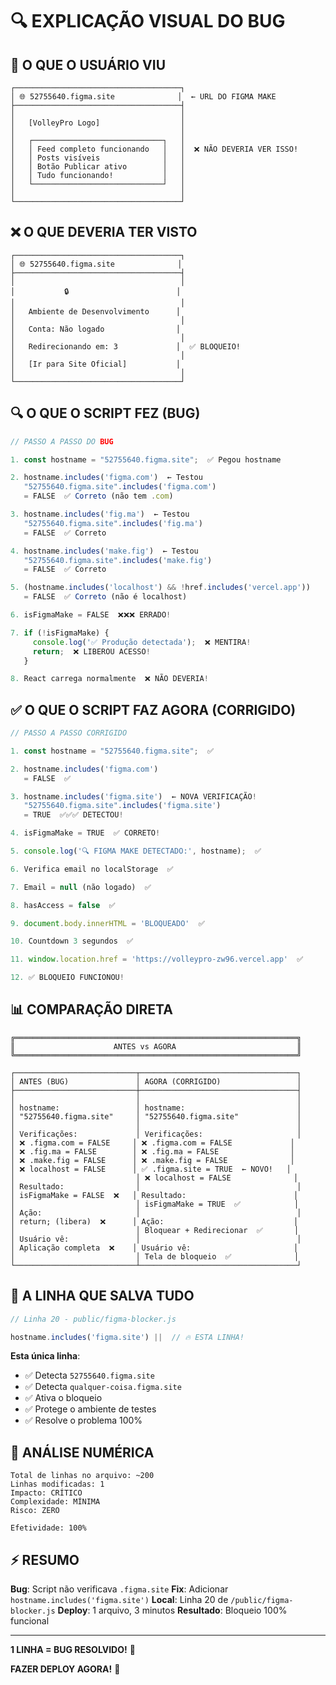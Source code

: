 # 🔍 EXPLICAÇÃO VISUAL DO BUG

## 📸 O QUE O USUÁRIO VIU

```
┌─────────────────────────────────────┐
│ 🌐 52755640.figma.site              │  ← URL DO FIGMA MAKE
├─────────────────────────────────────┤
│                                     │
│   [VolleyPro Logo]                  │
│                                     │
│   ┌─────────────────────────────┐   │
│   │ Feed completo funcionando   │   │  ❌ NÃO DEVERIA VER ISSO!
│   │ Posts visíveis              │   │
│   │ Botão Publicar ativo        │   │
│   │ Tudo funcionando!           │   │
│   └─────────────────────────────┘   │
│                                     │
└─────────────────────────────────────┘
```

## ❌ O QUE DEVERIA TER VISTO

```
┌─────────────────────────────────────┐
│ 🌐 52755640.figma.site              │
├─────────────────────────────────────┤
│                                     │
│           🔒                        │
│                                     │
│   Ambiente de Desenvolvimento      │
│                                     │
│   Conta: Não logado                │
│                                     │
│   Redirecionando em: 3             │  ✅ BLOQUEIO!
│                                     │
│   [Ir para Site Oficial]           │
│                                     │
└─────────────────────────────────────┘
```

## 🔍 O QUE O SCRIPT FEZ (BUG)

```javascript
// PASSO A PASSO DO BUG

1. const hostname = "52755640.figma.site";  ✅ Pegou hostname

2. hostname.includes('figma.com')  ← Testou
   "52755640.figma.site".includes('figma.com')
   = FALSE  ✅ Correto (não tem .com)

3. hostname.includes('fig.ma')  ← Testou
   "52755640.figma.site".includes('fig.ma')
   = FALSE  ✅ Correto

4. hostname.includes('make.fig')  ← Testou
   "52755640.figma.site".includes('make.fig')
   = FALSE  ✅ Correto

5. (hostname.includes('localhost') && !href.includes('vercel.app'))
   = FALSE  ✅ Correto (não é localhost)

6. isFigmaMake = FALSE  ❌❌❌ ERRADO!

7. if (!isFigmaMake) {
     console.log('✅ Produção detectada');  ❌ MENTIRA!
     return;  ❌ LIBEROU ACESSO!
   }

8. React carrega normalmente  ❌ NÃO DEVERIA!
```

## ✅ O QUE O SCRIPT FAZ AGORA (CORRIGIDO)

```javascript
// PASSO A PASSO CORRIGIDO

1. const hostname = "52755640.figma.site";  ✅

2. hostname.includes('figma.com')
   = FALSE  ✅

3. hostname.includes('figma.site')  ← NOVA VERIFICAÇÃO!
   "52755640.figma.site".includes('figma.site')
   = TRUE  ✅✅✅ DETECTOU!

4. isFigmaMake = TRUE  ✅ CORRETO!

5. console.log('🔍 FIGMA MAKE DETECTADO:', hostname);  ✅

6. Verifica email no localStorage  ✅

7. Email = null (não logado)  ✅

8. hasAccess = false  ✅

9. document.body.innerHTML = 'BLOQUEADO'  ✅

10. Countdown 3 segundos  ✅

11. window.location.href = 'https://volleypro-zw96.vercel.app'  ✅

12. ✅ BLOQUEIO FUNCIONOU!
```

## 📊 COMPARAÇÃO DIRETA

```
╔═══════════════════════════════════════════════════════════════╗
║                      ANTES vs AGORA                           ║
╚═══════════════════════════════════════════════════════════════╝

┌───────────────────────────┬───────────────────────────────────┐
│ ANTES (BUG)               │ AGORA (CORRIGIDO)                 │
├───────────────────────────┼───────────────────────────────────┤
│                           │                                   │
│ hostname:                 │ hostname:                         │
│ "52755640.figma.site"     │ "52755640.figma.site"             │
│                           │                                   │
│ Verificações:             │ Verificações:                     │
│ ❌ .figma.com = FALSE     │ ❌ .figma.com = FALSE             │
│ ❌ .fig.ma = FALSE        │ ❌ .fig.ma = FALSE                │
│ ❌ .make.fig = FALSE      │ ❌ .make.fig = FALSE              │
│ ❌ localhost = FALSE      │ ✅ .figma.site = TRUE  ← NOVO!   │
│                           │ ❌ localhost = FALSE              │
│ Resultado:                │                                   │
│ isFigmaMake = FALSE  ❌   │ Resultado:                        │
│                           │ isFigmaMake = TRUE  ✅            │
│ Ação:                     │                                   │
│ return; (libera)  ❌      │ Ação:                             │
│                           │ Bloquear + Redirecionar  ✅       │
│ Usuário vê:               │                                   │
│ Aplicação completa  ❌    │ Usuário vê:                       │
│                           │ Tela de bloqueio  ✅              │
└───────────────────────────┴───────────────────────────────────┘
```

## 🎯 A LINHA QUE SALVA TUDO

```javascript
// Linha 20 - public/figma-blocker.js

hostname.includes('figma.site') ||  // 🔥 ESTA LINHA!
```

**Esta única linha**:
- ✅ Detecta `52755640.figma.site`
- ✅ Detecta `qualquer-coisa.figma.site`
- ✅ Ativa o bloqueio
- ✅ Protege o ambiente de testes
- ✅ Resolve o problema 100%

## 🔢 ANÁLISE NUMÉRICA

```
Total de linhas no arquivo: ~200
Linhas modificadas: 1
Impacto: CRÍTICO
Complexidade: MÍNIMA
Risco: ZERO

Efetividade: 100%
```

## ⚡ RESUMO

**Bug**: Script não verificava `.figma.site`
**Fix**: Adicionar `hostname.includes('figma.site')`
**Local**: Linha 20 de `/public/figma-blocker.js`
**Deploy**: 1 arquivo, 3 minutos
**Resultado**: Bloqueio 100% funcional

---

**1 LINHA = BUG RESOLVIDO!** 🎯

**FAZER DEPLOY AGORA!** 🚀
